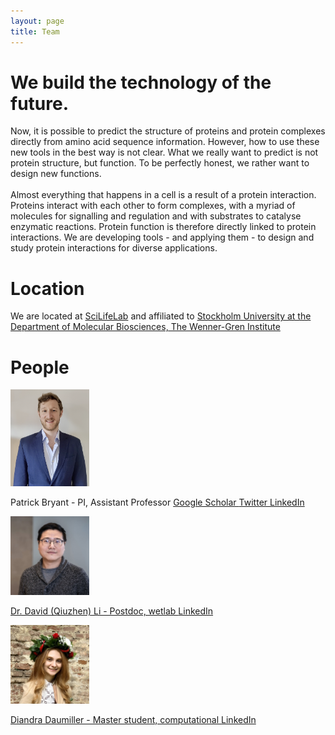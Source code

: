```yaml
---
layout: page
title: Team
---
```



# We build the technology of the future.

Now, it is possible to predict the structure of proteins and protein complexes directly from amino acid sequence information.
However, how to use these new tools in the best way is not clear.
What we really want to predict is not protein structure, but function.
To be perfectly honest, we rather want to design new functions.
\
\
Almost everything that happens in a cell is a result of a protein interaction.
Proteins interact with each other to form complexes, with a myriad of molecules for signalling and regulation
and with substrates to catalyse enzymatic reactions. Protein function is therefore directly linked to protein interactions.
We are developing tools - and applying them - to design and study protein interactions
for diverse applications.

# Location
We are located at [SciLifeLab](https://www.scilifelab.se) and affiliated to [Stockholm University at the Department of Molecular Biosciences, The Wenner-Gren Institute](https://www.su.se/department-of-molecular-biosciences-the-wenner-gren-institute/)


# People

<img src="./assets/patrick_portrait.png" width="25%" height="25%"  />

Patrick Bryant - PI, Assistant Professor
<a href="https://scholar.google.com/citations?user=KPlaFQQAAAAJ&hl=sv&oi=ao"> Google Scholar
<a href="https://twitter.com/Patrick18287926"> Twitter
<a href="https://www.linkedin.com/in/patrick-bryant-phd/"> LinkedIn




<img src="./assets/david_portrait.jpeg" width="25%" height="25%"  />

Dr. David (Qiuzhen) Li - Postdoc, wetlab
<a href="https://www.linkedin.com/in/qiuzhen-li-0bb250174/"> LinkedIn


<img src="./assets/Diandra.jpeg" width="25%" height="25%"  />

Diandra Daumiller - Master student, computational
<a href="https://www.linkedin.com/in/diandra-daumiller-9114a5340/"> LinkedIn
